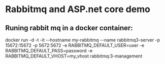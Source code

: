 # Rabbitmq and ASP.net core demo

## Runing rabbit mq in a docker container:
docker run -d -t -it --hostname my-rabbitmq --name rabbitmq3-server -p 15672:15672 -p 5672:5672 -e RABBITMQ_DEFAULT_USER=user -e RABBITMQ_DEFAULT_PASS=password -e RABBITMQ_DEFAULT_VHOST=my_vhost rabbitmq:3-management
